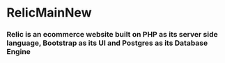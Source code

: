 # RelicMainNew

### Relic is an ecommerce website built on PHP as its server side language, Bootstrap as its UI and Postgres as its Database Engine
